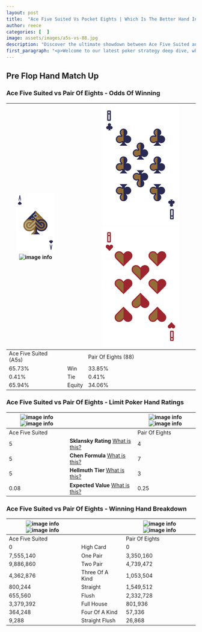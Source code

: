 ```yaml
---
layout: post
title:  "Ace Five Suited Vs Pocket Eights | Which Is The Better Hand In Poker? A Complete Guide"
author: reece
categories: [  ]
image: assets/images/a5s-vs-88.jpg
description: "Discover the ultimate showdown between Ace Five Suited and Pair Of Eights in poker! Uncover the odds, strategies, and scenarios where one hand triumphs over the other. Get ready to up your poker game with this thrilling analysis."
first_paragraph: "<p>Welcome to our latest poker strategy deep dive, where we're pitting two distinct hands against each other in a high-stakes showdown: Ace Five Suited vs Pair Of Eights.</p><p>In the dynamic world of poker, every decision counts, and knowing which hand holds the upper hand is key to your success at the table.</p><p>In this article, we'll dissect these two hands, explore the scenarios where one dominates the other, and equip you with the knowledge to make strategic choices that can tip the odds in your favor.</p><p>Get ready to unravel the intriguing dynamics of these poker hands and elevate your game to new heights.</p>"
---
```




[comment]: # (sp0)

## Pre Flop Hand Match Up

<div class="table hand-ratings" markdown="1"> 



### Ace Five Suited vs Pair Of Eights - Odds Of Winning


    
| ![image info](assets/images/hand1/a.png) ![image info](assets/images/hand1/5s.png) |  | ![image info](assets/images/hand2/8.png) ![image info](assets/images/hand2/8o.png) |
| -------- | -------- | -------- |
| Ace Five Suited (A5s) |  | Pair Of Eights (88) |
| 65.73% | Win | 33.85% |
| 0.41% | Tie | 0.41% |
| 65.94% | Equity | 34.06% |




[comment]: # (sp1)



### Ace Five Suited vs Pair Of Eights - Limit Poker Hand Ratings


    
| ![image info](https://www.riverpairs.com/assets/images/hand1/a.png) ![image info](https://www.riverpairs.com/assets/images/hand1/5s.png) |  | ![image info](https://www.riverpairs.com/assets/images/hand2/8.png) ![image info](https://www.riverpairs.com/assets/images/hand2/8o.png) |
| -------- | -------- | -------- |
| Ace Five Suited |  | Pair Of Eights |
| 5 | **Sklansky Rating** [What is this?](/sklansky-rating-explained) | 4 |
| 5 | **Chen Formula** [What is this?](/chen-formula-explained) | 7 |
| 5 | **Hellmuth Tier** [What is this?](/Hellmuth-tier-explained) | 3 |
| 0.08 | **Expected Value** [What is this?](/expected-value-explained) | 0.25 |




[comment]: # (sp2)



### Ace Five Suited vs Pair Of Eights - Winning Hand Breakdown


    
| ![image info](https://www.riverpairs.com/assets/images/hand1/a.png) ![image info](https://www.riverpairs.com/assets/images/hand1/5s.png) |  | ![image info](https://www.riverpairs.com/assets/images/hand2/8.png) ![image info](https://www.riverpairs.com/assets/images/hand2/8o.png) |
| -------- | -------- | -------- |
| Ace Five Suited |  | Pair Of Eights |
| 0 | High Card | 0 |
| 7,555,140 | One Pair | 3,350,160 |
| 9,886,860 | Two Pair | 4,739,472 |
| 4,362,876 | Three Of A Kind | 1,053,504 |
| 800,244 | Straight | 1,549,512 |
| 655,560 | Flush | 2,332,728 |
| 3,379,392 | Full House | 801,936 |
| 364,248 | Four Of A Kind | 57,336 |
| 9,288 | Straight Flush | 26,868 |




[comment]: # (sp3)



</div>

[comment]: # (sp4)



[comment]: # (sp5)

